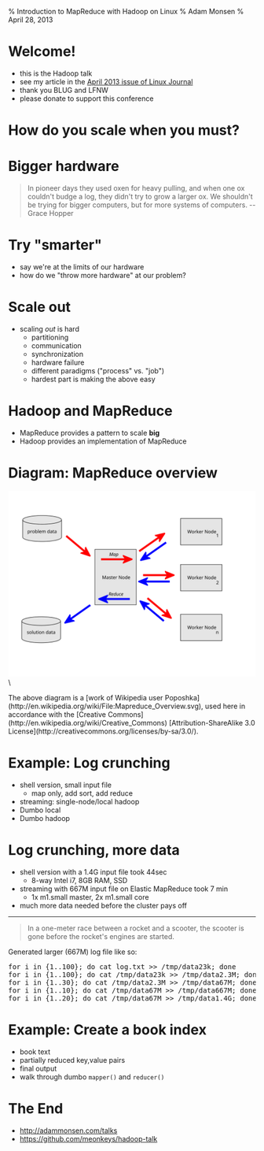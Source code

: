 % Introduction to MapReduce with Hadoop on Linux
% Adam Monsen
% April 28, 2013

# Welcome!

<!--
Conference: LinuxFest Northwest 2013
Target audience experience level: intermediate
-->

- this is the Hadoop talk
- see my article in the [April 2013 issue of Linux Journal](http://www.linuxjournal.com/content/april-2013-issue-linux-journal-high-performance-computing)
- thank you BLUG and LFNW
- please donate to support this conference

# How do you scale when you must?

# Bigger hardware

> In pioneer days they used oxen for heavy pulling, and when one ox couldn't
> budge a log, they didn't try to grow a larger ox. We shouldn't be trying for
> bigger computers, but for more systems of computers. --Grace Hopper

# Try "smarter"

- say we're at the limits of our hardware
- how do we "throw more hardware" at our problem?

# Scale out

- scaling _out_ is hard
    - partitioning
    - communication
    - synchronization
    - hardware failure
    - different paradigms ("process" vs. "job")
    - hardest part is making the above easy

# Hadoop and MapReduce

- MapReduce provides a pattern to scale **big**
- Hadoop provides an implementation of MapReduce

# Diagram: MapReduce overview

![MapReduce diagram](Mapreduce_Overview.svg)\ 

<div class="handout">
The above diagram is a [work of Wikipedia user Poposhka](http://en.wikipedia.org/wiki/File:Mapreduce_Overview.svg), used here in accordance with the [Creative Commons](http://en.wikipedia.org/wiki/Creative_Commons) [Attribution-ShareAlike 3.0 License](http://creativecommons.org/licenses/by-sa/3.0/).
</div>

# Example: Log crunching

- shell version, small input file
    - map only, add sort, add reduce
- streaming: single-node/local hadoop
- Dumbo local
- Dumbo hadoop

# Log crunching, more data

- shell version with a 1.4G input file took 44sec
    - 8-way Intel i7, 8GB RAM, SSD
- streaming with 667M input file on Elastic MapReduce took 7 min
    - 1x m1.small master, 2x m1.small core
- much more data needed before the cluster pays off

<hr />

> In a one-meter race between a rocket and a scooter, the scooter is gone
> before the rocket's engines are started.

<div class="handout">
Generated larger (667M) log file like so:
<pre>
for i in {1..100}; do cat log.txt &gt;&gt; /tmp/data23k; done
for i in {1..100}; do cat /tmp/data23k &gt;&gt; /tmp/data2.3M; done
for i in {1..30}; do cat /tmp/data2.3M &gt;&gt; /tmp/data67M; done
for i in {1..10}; do cat /tmp/data67M &gt;&gt; /tmp/data667M; done
for i in {1..20}; do cat /tmp/data67M &gt;&gt; /tmp/data1.4G; done
</pre>
</div>

# Example: Create a book index

- book text
- partially reduced key,value pairs
- final output
- walk through dumbo `mapper()` and `reducer()`

# The End

* <http://adammonsen.com/talks>
* <https://github.com/meonkeys/hadoop-talk>

<!--
vim: ft=markdown
-->
